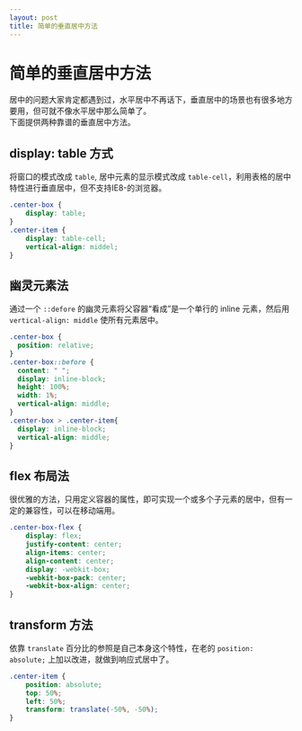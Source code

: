 ```yaml
---
layout: post
title: 简单的垂直居中方法
---
```


# 简单的垂直居中方法

居中的问题大家肯定都遇到过，水平居中不再话下，垂直居中的场景也有很多地方要用，但可就不像水平居中那么简单了。  
下面提供两种靠谱的垂直居中方法。

## display: table 方式

将窗口的模式改成 `table`, 居中元素的显示模式改成 `table-cell`，利用表格的居中特性进行垂直居中，但不支持IE8-的浏览器。

~~~css
.center-box {
    display: table;
}
.center-item {
    display: table-cell;
    vertical-align: middel;
}

~~~

## 幽灵元素法

通过一个 `::defore` 的幽灵元素将父容器“看成”是一个单行的 inline 元素，然后用 `vertical-align: middle` 使所有元素居中。

~~~ css
.center-box {
  position: relative;
}
.center-box::before {
  content: " ";
  display: inline-block;
  height: 100%;
  width: 1%;
  vertical-align: middle;
}
.center-box > .center-item{
  display: inline-block;
  vertical-align: middle;
}
~~~

## flex 布局法

很优雅的方法，只用定义容器的属性，即可实现一个或多个子元素的居中，但有一定的兼容性，可以在移动端用。

~~~css
.center-box-flex {
    display: flex;
    justify-content: center;
    align-items: center;
    align-content: center;
    display: -webkit-box;
    -webkit-box-pack: center;
    -webkit-box-align: center;
}
~~~

## transform 方法

依靠 `translate` 百分比的参照是自己本身这个特性，在老的 `position: absolute;` 上加以改进，就做到响应式居中了。

~~~css
.center-item {
    position: absolute;
    top: 50%;
    left: 50%;
    transform: translate(-50%, -50%);
}
~~~